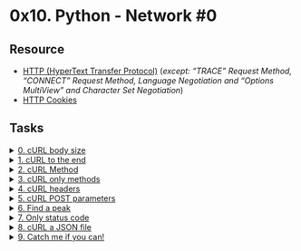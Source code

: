 # 0x10. Python - Network #0 

## Resource

- [HTTP (HyperText Transfer Protocol)](https://www3.ntu.edu.sg/home/ehchua/programming/webprogramming/HTTP_Basics.html) (*except: “TRACE” Request Method, “CONNECT” Request Method, Language Negotiation and “Options MultiView” and Character Set Negotiation*)
- [HTTP Cookies](https://developer.mozilla.org/en-US/docs/Web/HTTP/Cookies)

## Tasks

<details>
<summary><a href="./0-body_size.sh">0. cURL body size</a></summary><br>
<a href='https://postimages.org/' target='_blank'><img src='https://i.postimg.cc/6qhPyM9y/image.png' border='0' alt='image'/></a>
</details>

<details>
<summary><a href="./1-body.sh">1. cURL to the end</a></summary><br>
<a href='https://postimages.org/' target='_blank'><img src='https://i.postimg.cc/8CTknz5v/image.png' border='0' alt='image'/></a>
</details>

<details>
<summary><a href="./2-delete.sh">2. cURL Method</a></summary><br>
<a href='https://postimages.org/' target='_blank'><img src='https://i.postimg.cc/SK0BsT8f/image.png' border='0' alt='image'/></a>
</details>

<details>
<summary><a href="./3-methods.sh">3. cURL only methods</a></summary><br>
<a href='https://postimages.org/' target='_blank'><img src='https://i.postimg.cc/j2q3F4zX/image.png' border='0' alt='image'/></a>
</details>

<details>
<summary><a href="./4-header.sh">4. cURL headers</a></summary><br>
<a href='https://postimages.org/' target='_blank'><img src='https://i.postimg.cc/DZxRFNfD/image.png' border='0' alt='image'/></a>
</details>

<details>
<summary><a href="./5-post_params.sh">5. cURL POST parameters</a></summary><br>
<a href='https://postimages.org/' target='_blank'><img src='https://i.postimg.cc/Vv85Q4g3/image.png' border='0' alt='image'/></a>
</details>

<details>
<summary><a href="./6-peak.py">6. Find a peak</a></summary><br>
<a href='https://postimages.org/' target='_blank'><img src='https://i.postimg.cc/1XGBsCQ6/image.png' border='0' alt='image'/></a>
</details>

<details>
<summary><a href="./100-status_code.sh">7. Only status code</a></summary><br>
<a href='https://postimages.org/' target='_blank'><img src='https://i.postimg.cc/5txN96WR/image.png' border='0' alt='image'/></a>
</details>

<details>
<summary><a href="./101-post_json.sh">8. cURL a JSON file</a></summary><br>
<a href='https://postimages.org/' target='_blank'><img src='https://i.postimg.cc/Kv0y7Q6J/image.png' border='0' alt='image'/></a>
</details>

<details>
<summary><a href="./102-catch_me.sh">9. Catch me if you can!</a></summary><br>
<a href='https://postimages.org/' target='_blank'><img src='https://i.postimg.cc/Dz8sfjTD/image.png' border='0' alt='image'/></a>
</details>

